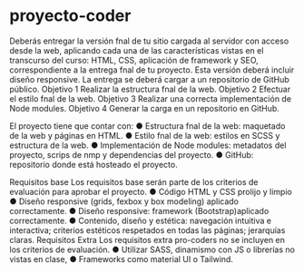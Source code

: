 # proyecto-coder
Deberás entregar la versión fnal de tu sitio cargada al servidor con acceso desde la web,
aplicando cada una de las características vistas en el transcurso del curso: HTML, CSS,
aplicación de framework y SEO, correspondiente a la entrega fnal de tu proyecto. Esta
versión deberá incluir diseño responsive.
La entrega se deberá cargar a un repositorio de GitHub público.
Objetivo 1                                                                                  Realizar la estructura fnal de la web.
Objetivo 2                                                                                  Efectuar el estilo fnal de la web.
Objetivo 3                                                                                  Realizar una correcta implementación de Node modules.
Objetivo 4                                                                                  Generar la carga en un repositorio en GitHub.

El proyecto tiene que contar con:
●  Estructura fnal de la web: maquetado de la web y páginas en HTML.
●  Estilo fnal de la web: estilos en SCSS y estructura de la web.
●  Implementación de Node modules: metadatos del proyecto, scrips de nmp y
dependencias del proyecto.
●  GitHub: repositorio donde está hosteado el proyecto.


Requisitos base
Los requisitos base serán parte de los criterios de evaluación para aprobar el
proyecto.
●  Código HTML y CSS prolijo y limpio
●  Diseño responsive (grids, fexbox y box modeling) aplicado correctamente.
●  Diseño responsive: framework (Bootstrap)aplicado correctamente.
●  Contenido, diseño y estética: navegación intuitiva e interactiva; criterios
estéticos respetados en todas las páginas; jerarquías claras.
Requisitos Extra
Los requisitos extra pro-coders no se incluyen en los criterios de evaluación.
●  Utilizar SASS, dinamismo con JS o librerías no vistas en clase,
●  Frameworks como material UI o Tailwind.
